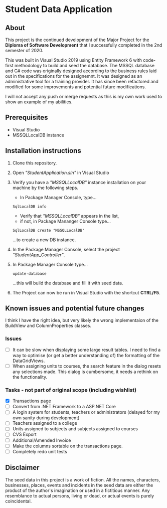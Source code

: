 # Student Data Application

## About
This project is the continued development of the Major Project for the **Diploma of Software Development** that I successfully completed in the 2nd semester of 2020.

This was built in Visual Studio 2019 using Entity Framework 6 with code-first methodology to build and seed the database. The MSSQL database and C# code was originally designed according to the business rules laid out in the specifications for the assignemnt. It was designed as an administrative tool for a training provider. It has since been refactored and modified for some improvements and potential future modifications.

I will not accept any push or merge requests as this is my own work used to show an example of my abilities.

## Prerequisites
- Visual Studio
- MSSQLLocalDB instance

## Installation instructions
1. Clone this repository.
2. Open *"StudentApplication.sln"* in Visual Studio
3. Verify you have a *"MSSQLLocalDB"* instance installation on your machine by the following steps.
    - In Package Manager Console, type...

    `SqlLocalDB info`

    - Verify that *"MSSQLLocalDB"* appears in the list,
    - if not, in Package Mananger Console type...

     `SqlLocalDB create "MSSQLLocalDB"`

      ...to create a new DB instance.
6. In the Package Manager Console, select the project *"StudentApp_Controller"*.
7. In Package Manager Console type...

    `update-database`

   ...this will build the database and fill it with seed data.
8. The Project can now be run in Visual Studio with the shortcut **CTRL/F5**.

## Known issues and potential future changes
I think I have the right idea, but very likely the wrong implementaion of the BuildView and ColumnProperties classes.

### Issues
- [ ] It can be slow when displaying some large result tables. I need to find a way to optimise (or get a better understanding of) the formatting of the DataGridViews.
- [ ] When assigning units to courses, the search feature in the dialog resets any selections made. This dialog is cumbersome, it needs a rethink on the functionality.

### Tasks - not part of original scope (including wishlist)
- [x] Transactions page
- [ ] Convert from .NET Framework to a ASP.NET Core
- [ ] A login system for students, teachers or administrators (delayed for my own sanity during development)
- [ ] Teachers assigned to a college
- [ ] Units assigned to subjects and subjects assigned to courses
- [ ] CVS Export
- [ ] Additional/Amended Invoice
- [ ] Make the columns sortable on the transactions page.
- [ ] Completely redo unit tests

## Disclaimer
The seed data in this project is a work of fiction. All the names, characters, businesses, places, events and incidents in the seed data are either the product of the author's imagination or used in a fictitious manner. Any resemblance to actual persons, living or dead, or actual events is purely coincidental.